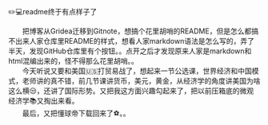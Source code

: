 ✏️💻readme终于有点样子了

<!-- more -->

&emsp;&emsp;把博客从Gridea迁移到Gitnote，想搞个花里胡哨的README，但是怎么都搞不出来人家仓库里README的样式，想看人家markdown语法是怎么写的，弄了半天，发现GitHub仓库里有个按钮。。点开之后才发现原来人家是markdown和html混编出来的，怪不得那么花里胡哨。。  
&emsp;&emsp;今天听说又要和美国🇺🇸打贸易战了，想起来一节公选课，世界经济和中国模式，老师讲的真不错，前几节课讲货币，美元，黄金，从经济学的角度讲美国为啥这么横😒，还讲了国际形势。又把我这方面兴趣勾起来了，把以前压箱底的微观经济学📚又掏出来看。  
&emsp;&emsp;最后，又把懂球帝下载回来了⚽️。。